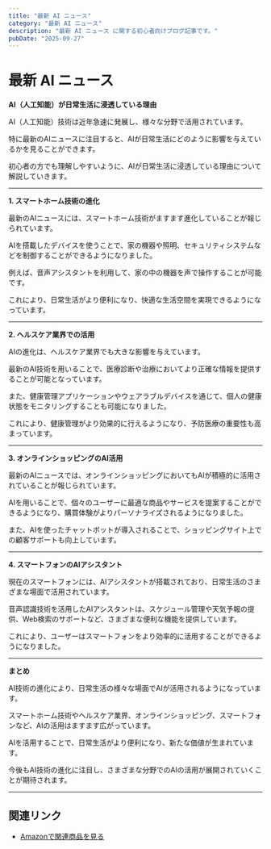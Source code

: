 ```yaml
---
title: "最新 AI ニュース"
category: "最新 AI ニュース"
description: "最新 AI ニュース に関する初心者向けブログ記事です。"
pubDate: "2025-09-27"
---
```


# 最新 AI ニュース

**AI（人工知能）が日常生活に浸透している理由**

AI（人工知能）技術は近年急速に発展し、様々な分野で活用されています。

特に最新のAIニュースに注目すると、AIが日常生活にどのように影響を与えているかを見ることができます。

初心者の方でも理解しやすいように、AIが日常生活に浸透している理由について解説していきます。



---

**1. スマートホーム技術の進化**

最新のAIニュースには、スマートホーム技術がますます進化していることが報じられています。

AIを搭載したデバイスを使うことで、家の機器や照明、セキュリティシステムなどを制御することができるようになりました。

例えば、音声アシスタントを利用して、家の中の機器を声で操作することが可能です。

これにより、日常生活がより便利になり、快適な生活空間を実現できるようになっています。



---

**2. ヘルスケア業界での活用**

AIの進化は、ヘルスケア業界でも大きな影響を与えています。

最新のAI技術を用いることで、医療診断や治療においてより正確な情報を提供することが可能となっています。

また、健康管理アプリケーションやウェアラブルデバイスを通じて、個人の健康状態をモニタリングすることも可能になりました。

これにより、健康管理がより効果的に行えるようになり、予防医療の重要性も高まっています。



---

**3. オンラインショッピングのAI活用**

最新のAIニュースでは、オンラインショッピングにおいてもAIが積極的に活用されていることが報じられています。

AIを用いることで、個々のユーザーに最適な商品やサービスを提案することができるようになり、購買体験がよりパーソナライズされるようになりました。

また、AIを使ったチャットボットが導入されることで、ショッピングサイト上での顧客サポートも向上しています。



---

**4. スマートフォンのAIアシスタント**

現在のスマートフォンには、AIアシスタントが搭載されており、日常生活のさまざまな場面で活用されています。

音声認識技術を活用したAIアシスタントは、スケジュール管理や天気予報の提供、Web検索のサポートなど、さまざまな便利な機能を提供しています。

これにより、ユーザーはスマートフォンをより効率的に活用することができるようになりました。



---

**まとめ**

AI技術の進化により、日常生活の様々な場面でAIが活用されるようになっています。

スマートホーム技術やヘルスケア業界、オンラインショッピング、スマートフォンなど、AIの活用はますます広がっています。

AIを活用することで、日常生活がより便利になり、新たな価値が生まれています。

今後もAI技術の進化に注目し、さまざまな分野でのAIの活用が展開されていくことが期待されます。



---

## 関連リンク

- [Amazonで関連商品を見る](https://www.amazon.co.jp/s?k=%E6%9C%80%E6%96%B0+AI+%E3%83%8B%E3%83%A5%E3%83%BC%E3%82%B9&tag=autowritehubai-22)
